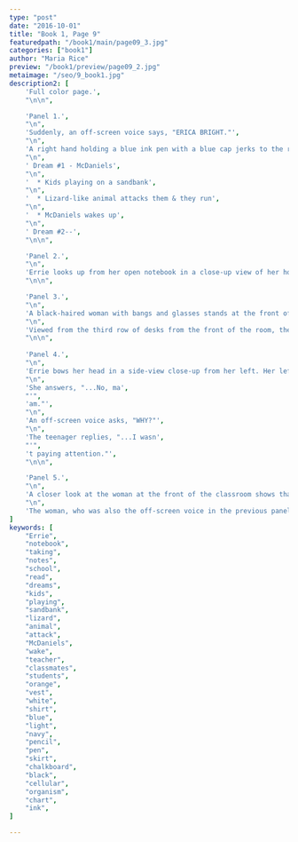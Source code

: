 ```yaml
---
type: "post"
date: "2016-10-01"
title: "Book 1, Page 9"
featuredpath: "/book1/main/page09_3.jpg"
categories: ["book1"]
author: "Maria Rice"
preview: "/book1/preview/page09_2.jpg"
metaimage: "/seo/9_book1.jpg"
description2: [
    'Full color page.',
    "\n\n",

    'Panel 1.',
    "\n",
    'Suddenly, an off-screen voice says, "ERICA BRIGHT."',
    "\n",
    'A right hand holding a blue ink pen with a blue cap jerks to the right in the middle of writing ("SKRRH"). The notebook lies open on a wooden surface, half-covered in notes. The notes read as follows:',
    "\n",
    ' Dream #1 - McDaniels',
    "\n",
    '  * Kids playing on a sandbank',
    "\n",
    '  * Lizard-like animal attacks them & they run',
    "\n",
    '  * McDaniels wakes up',
    "\n",
    ' Dream #2--',
    "\n\n",

    'Panel 2.',
    "\n",
    'Errie looks up from her open notebook in a close-up view of her holding the pen with the blue cap in her right hand.',
    "\n\n",

    'Panel 3.',
    "\n",
    'A black-haired woman with bangs and glasses stands at the front of a classroom and says, "Can you answer the question for the class?"',
    "\n",
    'Viewed from the third row of desks from the front of the room, the woman stands with her back to a chart of a cellular organism, which is pulled down in front of a black chalkboard. She wears a light blue top and a navy blue pencil skirt, while holding an open book in her left hand and pointing at the chart with her right. In front of the woman, sits three students among the two columns of table-like desks currently in view within the panel. The students in the front row, a light-skinned girl with straight brown hair and a dark-skinned boy with black curly hair, turn to look in the direction of the viewer. The third student, a light-skinned boy with blonde hair, sits in the desk behind the dark-skinned boy and in front of the viewer, but continues to face the chalkboard. All three students wear orange vests over white dress shirts and sit in wooden chairs. The girl at the front of the class has a burgundy satchel leaning against one of the legs of her desk.',
    "\n\n",
    
    'Panel 4.',
    "\n",
    'Errie bows her head in a side-view close-up from her left. Her left arm rests on the desk, where the notebook is still visible, and she gazes forward with a shame-faced look.',
    "\n",
    'She answers, "...No, ma',
    "'",
    'am."',
    "\n",
    'An off-screen voice asks, "WHY?"',
    "\n",
    'The teenager replies, "...I wasn',
    "'",
    't paying attention."',
    "\n\n",

    'Panel 5.',
    "\n",
    'A closer look at the woman at the front of the classroom shows that her straight black hair is pulled back in a ponytail. Her rectangular glasses hide her eyes but her frowning eyebrows reveal her disapproval.',
    "\n",
    'The woman, who was also the off-screen voice in the previous panel, says, "Erica, come speak to me when class is over. As I was saying...',
]
keywords: [
    "Errie", 
    "notebook", 
    "taking",
    "notes", 
    "school", 
    "read", 
    "dreams",
    "kids",
    "playing",
    "sandbank",
    "lizard",
    "animal",
    "attack",
    "McDaniels",
    "wake",
    "teacher",
    "classmates",
    "students",
    "orange",
    "vest",
    "white",
    "shirt",
    "blue",
    "light",
    "navy",
    "pencil",
    "pen",
    "skirt",
    "chalkboard",
    "black",
    "cellular",
    "organism",
    "chart",
    "ink",
]

---
```


